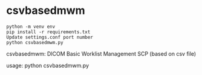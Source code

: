 # csvbasedmwm

```
python -m venv env
pip install -r requirements.txt
Update settings.conf port number
python csvbasedmwm.py
```

csvbasedmwm: DICOM Basic Worklist Management SCP (based on csv file)

usage: python csvbasedmwm.py

